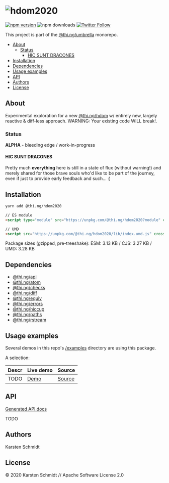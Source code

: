 <!-- This file is generated - DO NOT EDIT! -->

# ![hdom2020](https://media.thi.ng/umbrella/banners/thing-hdom2020.svg?3e965a03)

[![npm version](https://img.shields.io/npm/v/@thi.ng/hdom2020.svg)](https://www.npmjs.com/package/@thi.ng/hdom2020)
![npm downloads](https://img.shields.io/npm/dm/@thi.ng/hdom2020.svg)
[![Twitter Follow](https://img.shields.io/twitter/follow/thing_umbrella.svg?style=flat-square&label=twitter)](https://twitter.com/thing_umbrella)

This project is part of the
[@thi.ng/umbrella](https://github.com/thi-ng/umbrella/) monorepo.

- [About](#about)
  - [Status](#status)
    - [HIC SUNT DRACONES](#hic-sunt-dracones)
- [Installation](#installation)
- [Dependencies](#dependencies)
- [Usage examples](#usage-examples)
- [API](#api)
- [Authors](#authors)
- [License](#license)

## About

Experimental exploration for a new [@thi.ng/hdom](https://github.com/thi-ng/umbrella/tree/feature/hdom2020/packages/hdom) w/ entirely new, largely reactive & diff-less approach. WARNING: Your existing code WILL break!.

### Status

**ALPHA** - bleeding edge / work-in-progress

#### HIC SUNT DRACONES

Pretty much **everything** here is still in a state of flux (without
warning!) and merely shared for those brave souls who'd like to be part
of the journey, even if just to provide early feedback and such... :)

## Installation

```bash
yarn add @thi.ng/hdom2020
```

```html
// ES module
<script type="module" src="https://unpkg.com/@thi.ng/hdom2020?module" crossorigin></script>

// UMD
<script src="https://unpkg.com/@thi.ng/hdom2020/lib/index.umd.js" crossorigin></script>
```

Package sizes (gzipped, pre-treeshake): ESM: 3.13 KB / CJS: 3.27 KB / UMD: 3.28 KB

## Dependencies

- [@thi.ng/api](https://github.com/thi-ng/umbrella/tree/feature/hdom2020/packages/api)
- [@thi.ng/atom](https://github.com/thi-ng/umbrella/tree/feature/hdom2020/packages/atom)
- [@thi.ng/checks](https://github.com/thi-ng/umbrella/tree/feature/hdom2020/packages/checks)
- [@thi.ng/diff](https://github.com/thi-ng/umbrella/tree/feature/hdom2020/packages/diff)
- [@thi.ng/equiv](https://github.com/thi-ng/umbrella/tree/feature/hdom2020/packages/equiv)
- [@thi.ng/errors](https://github.com/thi-ng/umbrella/tree/feature/hdom2020/packages/errors)
- [@thi.ng/hiccup](https://github.com/thi-ng/umbrella/tree/feature/hdom2020/packages/hiccup)
- [@thi.ng/paths](https://github.com/thi-ng/umbrella/tree/feature/hdom2020/packages/paths)
- [@thi.ng/rstream](https://github.com/thi-ng/umbrella/tree/feature/hdom2020/packages/rstream)

## Usage examples

Several demos in this repo's
[/examples](https://github.com/thi-ng/umbrella/tree/feature/hdom2020/examples)
directory are using this package.

A selection:

| Descr| Live demo                                             | Source                                                                                      |
| ---- | ----------------------------------------------------- | ------------------------------------------------------------------------------------------- |
| TODO | [Demo](https://demo.thi.ng/umbrella/hdom2020-basics/) | [Source](https://github.com/thi-ng/umbrella/tree/feature/hdom2020/examples/hdom2020-basics) |

## API

[Generated API docs](https://docs.thi.ng/umbrella/hdom2020/)

TODO

## Authors

Karsten Schmidt

## License

&copy; 2020 Karsten Schmidt // Apache Software License 2.0
